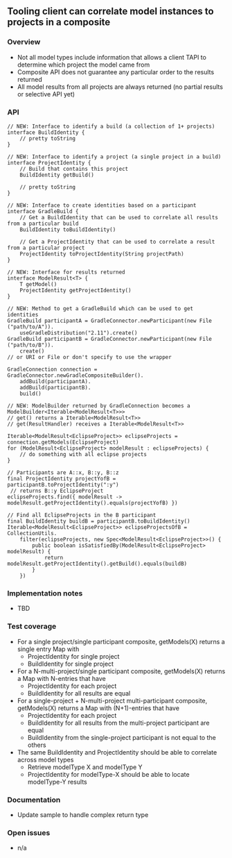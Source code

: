 ## Tooling client can correlate model instances to projects in a composite

### Overview

- Not all model types include information that allows a client TAPI to determine which project the model came from
- Composite API does not guarantee any particular order to the results returned
- All model results from all projects are always returned (no partial results or selective API yet)

### API

    // NEW: Interface to identify a build (a collection of 1+ projects)
    interface BuildIdentity {
        // pretty toString
    }

    // NEW: Interface to identify a project (a single project in a build)
    interface ProjectIdentity {
        // Build that contains this project
        BuildIdentity getBuild()
        
        // pretty toString
    }

    // NEW: Interface to create identities based on a participant
    interface GradleBuild {
        // Get a BuildIdentity that can be used to correlate all results from a particular build
        BuildIdentity toBuildIdentity()

        // Get a ProjectIdentity that can be used to correlate a result from a particular project
        ProjectIdentity toProjectIdentity(String projectPath)
    }

    // NEW: Interface for results returned
    interface ModelResult<T> {
        T getModel()
        ProjectIdentity getProjectIdentity()
    }

    // NEW: Method to get a GradleBuild which can be used to get identities
    GradleBuild participantA = GradleConnector.newParticipant(new File ("path/to/A")).
        useGradleDistribution("2.11").create()
    GradleBuild participantB = GradleConnector.newParticipant(new File ("path/to/B")).
        create()
    // or URI or File or don't specify to use the wrapper

    GradleConnection connection = GradleConnector.newGradleCompositeBuilder().
        addBuild(participantA).
        addBuild(participantB).
        build()

    // NEW: ModelBuilder returned by GradleConnection becomes a ModelBuilder<Iterable<ModelResult<T>>>
    // get() returns a Iterable<ModelResult<T>>
    // get(ResultHandler) receives a Iterable<ModelResult<T>>

    Iterable<ModelResult<EclipseProject>> eclipseProjects = connection.getModels(EclipseProject)
    for (ModelResult<EclipseProject> modelResult : eclipseProjects) {
        // do something with all eclipse projects
    }

    // Participants are A::x, B::y, B::z
    final ProjectIdentity projectYofB = participantB.toProjectIdentity(":y")
     // returns B::y EclipseProject
    eclipseProjects.find({ modelResult -> modelResult.getProjectIdentity().equals(projectYofB) })

    // Find all EclipseProjects in the B participant
    final BuildIdentity buildB = participantB.toBuildIdentity()
    Iterable<ModelResult<EclipseProject>> eclipseProjectsOfB = CollectionUtils.
        filter(eclipseProjects, new Spec<ModelResult<EclipseProject>>() {
            public boolean isSatisfiedBy(ModelResult<EclipseProject> modelResult) {
                return modelResult.getProjectIdentity().getBuild().equals(buildB)
            }
        })

### Implementation notes

- TBD

### Test coverage

- For a single project/single participant composite, getModels(X) returns a single entry Map with
    - ProjectIdentity for single project
    - BuildIdentity for single project
- For a N-multi-project/single participant composite, getModels(X) returns a Map with N-entries that have
    - ProjectIdentity for each project
    - BuildIdentity for all results are equal
- For a single-project + N-multi-project multi-participant composite, getModels(X) returns a Map with (N+1)-entries that have
    - ProjectIdentity for each project
    - BuildIdentity for all results from the multi-project participant are equal
    - BuildIdentity from the single-project participant is not equal to the others
- The same BuildIdentity and ProjectIdentity should be able to correlate across model types
    - Retrieve modelType X and modelType Y
    - ProjectIdentity for modelType-X should be able to locate modelType-Y results

### Documentation

- Update sample to handle complex return type

### Open issues

- n/a
